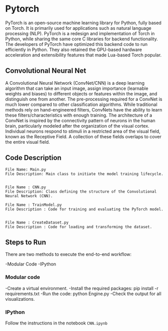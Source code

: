 # Pytorch

PyTorch is an open-source machine learning library for Python, fully based on Torch. It is primarily used for applications such as natural language processing (NLP). PyTorch is a redesign and implementation of Torch in Python, while sharing the same core C libraries for backend functionality. The developers of PyTorch have optimized this backend code to run efficiently in Python. They also retained the GPU-based hardware acceleration and extensibility features that made Lua-based Torch popular.




## Convolutional Neural Net

A Convolutional Neural Network (ConvNet/CNN) is a deep learning algorithm that can take an input image, assign importance (learnable weights and biases) to different objects or features within the image, and distinguish one from another. The pre-processing required for a ConvNet is much lower compared to other classification algorithms. While traditional methods rely on hand-engineered filters, ConvNets have the ability to learn these filters/characteristics with enough training. The architecture of a ConvNet is inspired by the connectivity pattern of neurons in the human brain, particularly modeled after the organization of the visual cortex. Individual neurons respond to stimuli in a restricted area of the visual field, known as the Receptive Field. A collection of these fields overlaps to cover the entire visual field.




## Code Description


    File Name: Main.py
    File Description: Main class to initiate the model training lifecycle.


    File Name : CNN.py
    File Description: Class defining the structure of the Convolutional Neural Network (CNN).    

    File Name : TrainModel.py
    File Description : Code for training and evaluating the PyTorch model.


    File Name : CreateDataset.py
    File Description : Code for loading and transforming the dataset.
    



## Steps to Run

There are two methods to execute the end-to-end workflow:

-Modular Code
-IPython 

### Modular code

-Create a virtual environment.
-Install the required packages: pip install -r requirements.txt
-Run the code: python Engine.py
-Check the output for all visualizations.

### IPython 

Follow the instructions in the notebook `CNN.ipynb`
